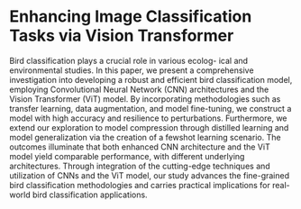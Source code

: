 # Enhancing Image Classification Tasks via Vision Transformer
Bird classification plays a crucial role in various ecolog- ical and environmental studies. In this paper, we present a comprehensive investigation into developing a robust and efficient bird classification model, employing Convolutional Neural Network (CNN) architectures and the Vision Transformer (ViT) model. By incorporating methodologies such as transfer learning, data augmentation, and model fine-tuning, we construct a model with high accuracy and resilience to perturbations. Furthermore, we extend our exploration to model compression through distilled learning and model generalization via the creation of a fewshot learning scenario. The outcomes illuminate that both enhanced CNN architecture and the ViT model yield comparable performance, with different underlying architectures. Through integration of the cutting-edge techniques and utilization of CNNs and the ViT model, our study advances the fine-grained bird classification methodologies and carries practical implications for real-world bird classification applications.
